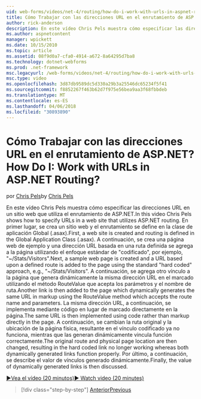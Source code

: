 ```yaml
---
uid: web-forms/videos/net-4/routing/how-do-i-work-with-urls-in-aspnet-routing
title: Cómo Trabajar con las direcciones URL en el enrutamiento de ASP.NET? | Microsoft Docs
author: rick-anderson
description: En este vídeo Chris Pels muestra cómo especificar las direcciones URL en un sitio web que utiliza el enrutamiento de ASP.NET. En primer lugar, se crea un sitio web y el enrutamiento se define en el GL...
ms.author: aspnetcontent
manager: wpickett
ms.date: 10/15/2010
ms.topic: article
ms.assetid: 08f9d0a7-cfa0-4914-a672-8a64295d7ba8
ms.technology: dotnet-webforms
ms.prod: .net-framework
msc.legacyurl: /web-forms/videos/net-4/routing/how-do-i-work-with-urls-in-aspnet-routing
msc.type: video
ms.openlocfilehash: 3d87db9589dc5d330a29b3a25546dc65234f5f41
ms.sourcegitcommit: f8852267f463b62d7f975e56bea9aa3f68fbbdeb
ms.translationtype: MT
ms.contentlocale: es-ES
ms.lasthandoff: 04/06/2018
ms.locfileid: "30893890"
---
```

<a name="how-do-i-work-with-urls-in-aspnet-routing"></a><span data-ttu-id="b4d93-105">Cómo Trabajar con las direcciones URL en el enrutamiento de ASP.NET?</span><span class="sxs-lookup"><span data-stu-id="b4d93-105">How Do I: Work with URLs in ASP.NET Routing?</span></span>
====================
<span data-ttu-id="b4d93-106">por [Chris Pels](https://twitter.com/chrispels)</span><span class="sxs-lookup"><span data-stu-id="b4d93-106">by [Chris Pels](https://twitter.com/chrispels)</span></span>

<span data-ttu-id="b4d93-107">En este vídeo Chris Pels muestra cómo especificar las direcciones URL en un sitio web que utiliza el enrutamiento de ASP.NET.</span><span class="sxs-lookup"><span data-stu-id="b4d93-107">In this video Chris Pels shows how to specify URLs in a web site that utilizes ASP.NET routing.</span></span> <span data-ttu-id="b4d93-108">En primer lugar, se crea un sitio web y el enrutamiento se define en la clase de aplicación Global (.asax).</span><span class="sxs-lookup"><span data-stu-id="b4d93-108">First, a web site is created and routing is defined in the Global Application Class (.asax).</span></span> <span data-ttu-id="b4d93-109">A continuación, se crea una página web de ejemplo y una dirección URL basada en una ruta definida se agrega a la página utilizando el enfoque estándar de "codificado", por ejemplo, "~/Stats/Visitors".</span><span class="sxs-lookup"><span data-stu-id="b4d93-109">Next, a sample web page is created and a URL based upon a defined route is added to the page using the standard "hard coded" approach, e.g., "~/Stats/Visitors".</span></span> <span data-ttu-id="b4d93-110">A continuación, se agrega otro vínculo a la página que genera dinámicamente la misma dirección URL en el marcado utilizando el método RouteValue que acepta los parámetros y el nombre de ruta.</span><span class="sxs-lookup"><span data-stu-id="b4d93-110">Another link is then added to the page which dynamically generates the same URL in markup using the RouteValue method which accepts the route name and parameters.</span></span> <span data-ttu-id="b4d93-111">La misma dirección URL, a continuación, se implementa mediante código en lugar de marcado directamente en la página.</span><span class="sxs-lookup"><span data-stu-id="b4d93-111">The same URL is then implemented using code rather than markup directly in the page.</span></span> <span data-ttu-id="b4d93-112">A continuación, se cambian la ruta original y la ubicación de la página física, resultante en el vínculo codificado ya no funciona, mientras que las generan dinámicamente vincula función correctamente.</span><span class="sxs-lookup"><span data-stu-id="b4d93-112">The original route and physical page location are then changed, resulting in the hard coded link no longer working whereas both dynamically generated links function properly.</span></span> <span data-ttu-id="b4d93-113">Por último, a continuación, se describe el valor de vínculos generado dinámicamente.</span><span class="sxs-lookup"><span data-stu-id="b4d93-113">Finally, the value of dynamically generated links is then discussed.</span></span>

[<span data-ttu-id="b4d93-114">&#9654;Vea el vídeo (20 minutos)</span><span class="sxs-lookup"><span data-stu-id="b4d93-114">&#9654; Watch video (20 minutes)</span></span>](https://channel9.msdn.com/Blogs/ASP-NET-Site-Videos/how-do-i-work-with-urls-in-aspnet-routing)

> [!div class="step-by-step"]
> [<span data-ttu-id="b4d93-115">Anterior</span><span class="sxs-lookup"><span data-stu-id="b4d93-115">Previous</span></span>](how-do-i-use-routing-with-aspnet-web-forms.md)
